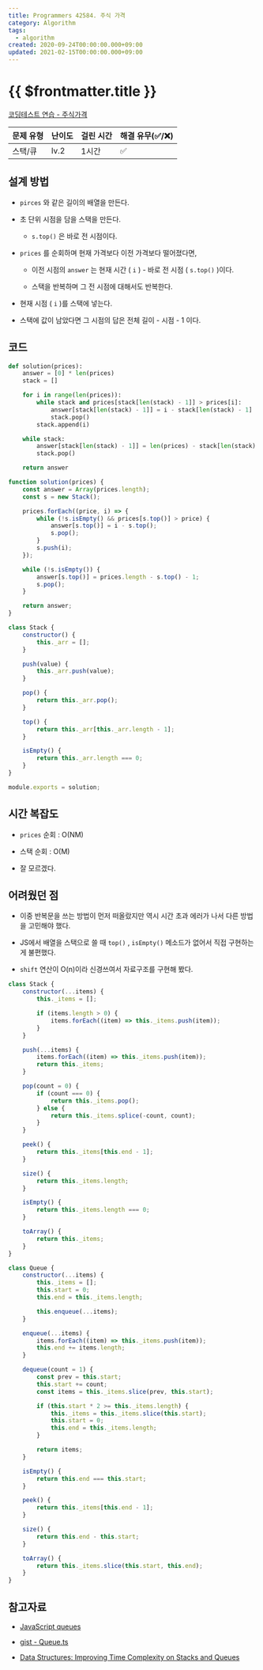 ```yaml
---
title: Programmers 42584. 주식 가격
category: Algorithm
tags:
  - algorithm
created: 2020-09-24T00:00:00.000+09:00
updated: 2021-02-15T00:00:00.000+09:00
---
```


# {{ $frontmatter.title }}

[코딩테스트 연습 - 주식가격](https://programmers.co.kr/learn/courses/30/lessons/42584)

| 문제 유형 | 난이도 | 걸린 시간 | 해결 유무(✅/❌) |
| --------- | ------ | --------- | ---------------- |
| 스택/큐   | lv.2   | 1시간     | ✅               |

## 설계 방법

- `pirces` 와 같은 길이의 배열을 만든다.

- 초 단위 시점을 담을 스택을 만든다.

  - `s.top()` 은 바로 전 시점이다.

- `prices` 를 순회하며 현재 가격보다 이전 가격보다 떨어졌다면,

  - 이전 시점의 `answer` 는 현재 시간 ( `i` ) - 바로 전 시점 ( `s.top()` )이다.

  - 스택을 반복하며 그 전 시점에 대해서도 반복한다.

- 현재 시점 ( `i` )를 스택에 넣는다.

- 스택에 값이 남았다면 그 시점의 답은 전체 길이 - 시점 - 1 이다.

## 코드

```python
def solution(prices):
    answer = [0] * len(prices)
    stack = []

    for i in range(len(prices)):
        while stack and prices[stack[len(stack) - 1]] > prices[i]:
            answer[stack[len(stack) - 1]] = i - stack[len(stack) - 1]
            stack.pop()
        stack.append(i)

    while stack:
        answer[stack[len(stack) - 1]] = len(prices) - stack[len(stack) - 1] - 1
        stack.pop()

    return answer
```

```javascript
function solution(prices) {
	const answer = Array(prices.length);
	const s = new Stack();

	prices.forEach((price, i) => {
		while (!s.isEmpty() && prices[s.top()] > price) {
			answer[s.top()] = i - s.top();
			s.pop();
		}
		s.push(i);
	});

	while (!s.isEmpty()) {
		answer[s.top()] = prices.length - s.top() - 1;
		s.pop();
	}

	return answer;
}

class Stack {
	constructor() {
		this._arr = [];
	}

	push(value) {
		this._arr.push(value);
	}

	pop() {
		return this._arr.pop();
	}

	top() {
		return this._arr[this._arr.length - 1];
	}

	isEmpty() {
		return this._arr.length === 0;
	}
}

module.exports = solution;
```

## 시간 복잡도

- `prices` 순회 : O(NM)

- 스택 순회 : O(M)

- 잘 모르겠다.

## 어려웠던 점

- 이중 반복문을 쓰는 방법이 먼저 떠올랐지만 역시 시간 초과 에러가 나서 다른 방법을 고민해야 했다.

- JS에서 배열을 스택으로 쓸 때 `top()` , `isEmpty()` 메소드가 없어서 직접 구현하는게 불편했다.

- `shift` 연산이 O(n)이라 신경쓰여서 자료구조를 구현해 봤다.

```javascript
class Stack {
	constructor(...items) {
		this._items = [];

		if (items.length > 0) {
			items.forEach((item) => this._items.push(item));
		}
	}

	push(...items) {
		items.forEach((item) => this._items.push(item));
		return this._items;
	}

	pop(count = 0) {
		if (count === 0) {
			return this._items.pop();
		} else {
			return this._items.splice(-count, count);
		}
	}

	peek() {
		return this._items[this.end - 1];
	}

	size() {
		return this._items.length;
	}

	isEmpty() {
		return this._items.length === 0;
	}

	toArray() {
		return this._items;
	}
}
```

```javascript
class Queue {
	constructor(...items) {
		this._items = [];
		this.start = 0;
		this.end = this._items.length;

		this.enqueue(...items);
	}

	enqueue(...items) {
		items.forEach((item) => this._items.push(item));
		this.end += items.length;
	}

	dequeue(count = 1) {
		const prev = this.start;
		this.start += count;
		const items = this._items.slice(prev, this.start);

		if (this.start * 2 >= this._items.length) {
			this._items = this._items.slice(this.start);
			this.start = 0;
			this.end = this._items.length;
		}

		return items;
	}

	isEmpty() {
		return this.end === this.start;
	}

	peek() {
		return this._items[this.end - 1];
	}

	size() {
		return this.end - this.start;
	}

	toArray() {
		return this._items.slice(this.start, this.end);
	}
}
```

## 참고자료

- [JavaScript queues](http://code.iamkate.com/javascript/queues/)

- [gist - Queue.ts](https://gist.github.com/tbjgolden/142f2e0b2c1670812959e3588c4fa8a2)

- [Data Structures: Improving Time Complexity on Stacks and Queues](https://medium.com/better-programming/improving-time-complexity-on-stacks-and-queues-7396ab7b5a2b)

